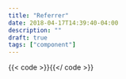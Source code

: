 ```yaml
---
title: "Referrer"
date: 2018-04-17T14:39:40-04:00
description: ""
draft: true
tags: ["component"]
---
```


{{< code >}}<dp-referrer></dp-referrer>{{</ code >}}


